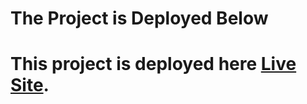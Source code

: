 # The Project is Deployed Below

# This project is deployed here [Live Site](https://quiet-cheesecake-8d5cbb.netlify.app/).
